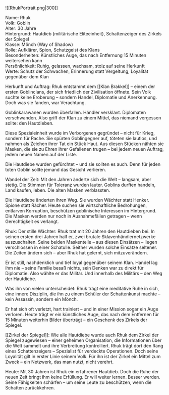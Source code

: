 ![[RhukPortrait.png|300]]

Name: Rhuk  
Volk: Goblin  
Alter: 30 Jahre  
Hintergrund: Hautdieb (militärische Eliteeinheit), Schattenzeiger des Zirkels der Spiegel  
Klasse: Mönch (Way of Shadow)  
Rolle: Aufklärer, Spion, Schutzgeist des Klans  
Besonderheiten: Künstliches Auge, das nach Entfernung 15 Minuten weitersehen kann  
Persönlichkeit: Ruhig, gelassen, wachsam, stolz auf seine Herkunft  
Werte: Schutz der Schwachen, Erinnerung statt Vergeltung, Loyalität gegenüber dem Klan


Herkunft und Auftrag:
Rhuk entstammt dem [[Klan Brakkel]] – einem der ersten Goblinclans, der sich friedlich der Zivilisation öffnete. Sein Volk suchte keine Eroberung – sondern Handel, Diplomatie und Anerkennung. Doch was sie fanden, war Verachtung.

Goblinkarawanen wurden überfallen. Händler versklavt. Diplomaten verschwanden. Also griff der Klan zu einem Mittel, das niemand vergessen sollte: den Hautdieben.

Diese Spezialeinheit wurde im Verborgenen gegründet – nicht für Krieg, sondern für Rache. Sie spürten Goblingegner auf, töteten sie lautlos, und nahmen als Zeichen ihrer Tat ein Stück Haut. Aus diesen Stücken nähten sie Masken, die sie zu Ehren ihrer Gefallenen trugen – bei jedem neuen Auftrag, jedem neuen Namen auf der Liste.

Die Hautdiebe wurden gefürchtet – und sie sollten es auch. Denn für jeden toten Goblin sollte jemand das Gesicht verlieren.

Wandel der Zeit:
Mit den Jahren änderte sich die Welt – langsam, aber stetig. Die Stimmen für Toleranz wurden lauter. Goblins durften handeln, Land kaufen, leben. Die alten Masken verblassten.

Die Hautdiebe änderten ihren Weg. Sie wurden Wächter statt Henker. Spione statt Rächer. Heute suchen sie wirtschaftliche Bedrohungen, entlarven Korruption, beschützen goblinische Interessen im Hintergrund. Die Masken werden nur noch in Ausnahmefällen getragen – wenn Gerechtigkeit es verlangt.

Rhuk: Der stille Wächter:
Rhuk trat mit 20 Jahren den Hautdieben bei. In seinen ersten drei Jahren half er, zwei brutale Sklavenhändlernetzwerke auszuschalten. Seine beiden Maskenteile – aus diesen Einsätzen – liegen verschlossen in einer Schatulle. Seither wurden solche Einsätze seltener. Die Zeiten ändern sich – aber Rhuk hat gelernt, sich mitzuverändern.

Er ist still, nachdenklich und tief loyal gegenüber seinem Klan. Handel lag ihm nie – seine Familie besaß nichts, sein Denken war zu direkt für Diplomatie. Also wählte er das Militär. Und innerhalb des Militärs – den Weg der Hautdiebe.

Was ihn von vielen unterscheidet: Rhuk trägt eine meditative Ruhe in sich, eine innere Disziplin, die ihn zu einem Schüler der Schattenkunst machte – kein Assassin, sondern ein Mönch.

Er hat sich oft verletzt, hart trainiert – und in einer Mission sogar ein Auge verloren. Heute trägt er ein künstliches Auge, das nach dem Entfernen für 15 Minuten weiterhin Bilder überträgt – ein Geschenk des Zirkels der Spiegel.

[[Zirkel der Spiegel]]:
Wie alle Hautdiebe wurde auch Rhuk dem Zirkel der Spiegel zugewiesen – einer geheimen Organisation, die Informationen über die Welt sammelt und ihre Verbreitung kontrolliert. Rhuk trägt dort den Rang eines Schattenzeigers – Spezialist für verdeckte Operationen. Doch seine Loyalität gilt in erster Linie seinem Volk. Für ihn ist der Zirkel ein Mittel zum Zweck – ein Netzwerk, das man nutzt, nicht verehrt.

Heute:
Mit 30 Jahren ist Rhuk ein erfahrener Hautdieb. Doch die Ruhe der neuen Zeit bringt ihm keine Erfüllung. Er will weiter lernen. Besser werden. Seine Fähigkeiten schärfen – um seine Leute zu beschützen, wenn die Schatten zurückkehren.